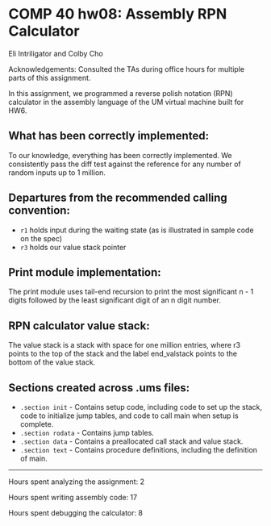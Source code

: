 # COMP 40 hw08: Assembly RPN Calculator
Eli Intriligator and Colby Cho

Acknowledgements:
	Consulted the TAs during office hours for multiple parts of this assignment.

In this assignment, we programmed a reverse polish notation (RPN) calculator in the
assembly language of the UM virtual machine built for HW6.

## What has been correctly implemented:
To our knowledge, everything has been correctly implemented. We consistently
pass the diff test against the reference for any number of random inputs up to 1 million.

## Departures from the recommended calling convention:
- `r1` holds input during the waiting state (as is illustrated in sample code on the spec)
- `r3` holds our value stack pointer

## Print module implementation:
The print module uses tail-end recursion to print the most significant n - 1 digits
followed by the least significant digit of an n digit number.

## RPN calculator value stack:
The value stack is a stack with space for one million entries, where r3 points to
the top of the stack and the label end_valstack points to the bottom of the value stack.

## Sections created across .ums files:
- `.section init` - Contains setup code, including code to set up the stack, code to initialize
				jump tables, and code to call main when setup is complete.
- `.section rodata` - Contains jump tables.
- `.section data` - Contains a preallocated call stack and value stack.
- `.section text` - Contains procedure definitions, including the definition of main.

---

Hours spent analyzing the assignment: 2

Hours spent writing assembly code: 17

Hours spent debugging the calculator: 8
